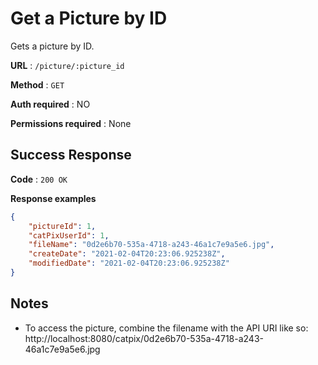 # Get a Picture by ID

Gets a picture by ID.

**URL** : `/picture/:picture_id`

**Method** : `GET`

**Auth required** : NO

**Permissions required** : None

## Success Response

**Code** : `200 OK`

**Response examples**

```json
{
    "pictureId": 1,
    "catPixUserId": 1,
    "fileName": "0d2e6b70-535a-4718-a243-46a1c7e9a5e6.jpg",
    "createDate": "2021-02-04T20:23:06.925238Z",
    "modifiedDate": "2021-02-04T20:23:06.925238Z"
}
```

## Notes

*  To access the picture, combine the filename with the API URI like so: http://localhost:8080/catpix/0d2e6b70-535a-4718-a243-46a1c7e9a5e6.jpg

